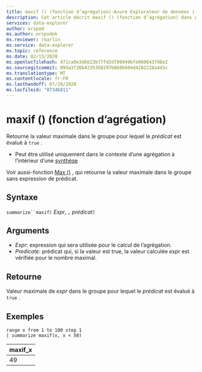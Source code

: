 ```yaml
---
title: maxif () (fonction d’agrégation)-Azure Explorateur de données | Microsoft Docs
description: Cet article décrit maxif () (fonction d’agrégation) dans Azure Explorateur de données.
services: data-explorer
author: orspod
ms.author: orspodek
ms.reviewer: rkarlin
ms.service: data-explorer
ms.topic: reference
ms.date: 02/13/2020
ms.openlocfilehash: 471ca0e3d6623b77fd2d799949bfe060643798e2
ms.sourcegitcommit: 09da3f26b4235368297b8b9b604d4282228a443c
ms.translationtype: MT
ms.contentlocale: fr-FR
ms.lasthandoff: 07/28/2020
ms.locfileid: "87346811"
---
```

# <a name="maxif-aggregation-function"></a>maxif () (fonction d’agrégation)

Retourne la valeur maximale dans le groupe pour lequel le *prédicat* est évalué à `true` .

* Peut être utilisé uniquement dans le contexte d’une agrégation à l’intérieur d’une [synthèse](summarizeoperator.md)

Voir aussi-fonction [Max ()](max-aggfunction.md) , qui retourne la valeur maximale dans le groupe sans expression de prédicat.

## <a name="syntax"></a>Syntaxe

`summarize``maxif(` *Expr*, `,` *prédicat*`)`

## <a name="arguments"></a>Arguments

* *Expr*: expression qui sera utilisée pour le calcul de l’agrégation. 
* *Predicate*: prédicat qui, si la valeur est true, la valeur calculée *expr* est vérifiée pour le nombre maximal.

## <a name="returns"></a>Retourne

Valeur maximale de *expr* dans le groupe pour lequel le *prédicat* est évalué à `true` .

## <a name="examples"></a>Exemples

```kusto
range x from 1 to 100 step 1
| summarize maxif(x, x < 50)
```

|maxif_x|
|---|
|49|